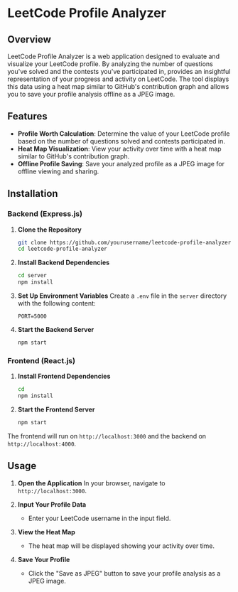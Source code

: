 # LeetCode Profile Analyzer

## Overview
LeetCode Profile Analyzer is a web application designed to evaluate and visualize your LeetCode profile. By analyzing the number of questions you've solved and the contests you've participated in, provides an insightful representation of your progress and activity on LeetCode. The tool displays this data using a heat map similar to GitHub's contribution graph and allows you to save your profile analysis offline as a JPEG image.

## Features
- **Profile Worth Calculation**: Determine the value of your LeetCode profile based on the number of questions solved and contests participated in.
- **Heat Map Visualization**: View your activity over time with a heat map similar to GitHub's contribution graph.
- **Offline Profile Saving**: Save your analyzed profile as a JPEG image for offline viewing and sharing.

## Installation

### Backend (Express.js)
1. **Clone the Repository**
    ```bash
    git clone https://github.com/yourusername/leetcode-profile-analyzer.git
    cd leetcode-profile-analyzer
    ```

2. **Install Backend Dependencies**
    ```bash
    cd server
    npm install
    ```

3. **Set Up Environment Variables**
    Create a `.env` file in the `server` directory with the following content:
    ```plaintext
    PORT=5000
    ```

4. **Start the Backend Server**
    ```bash
    npm start
    ```

### Frontend (React.js)
1. **Install Frontend Dependencies**
    ```bash
    cd
    npm install
    ```

2. **Start the Frontend Server**
    ```bash
    npm start
    ```

The frontend will run on `http://localhost:3000` and the backend on `http://localhost:4000`.

## Usage
1. **Open the Application**
    In your browser, navigate to `http://localhost:3000`.

2. **Input Your Profile Data**
   - Enter your LeetCode username in the input field.

3. **View the Heat Map**
   - The heat map will be displayed showing your activity over time.

4. **Save Your Profile**
   - Click the "Save as JPEG" button to save your profile analysis as a JPEG image.
